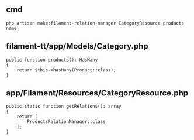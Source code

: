 ## cmd
```
php artisan make:filament-relation-manager CategoryResource products name
```
## filament-tt/app/Models/Category.php
```
public function products(): HasMany
{
    return $this->hasMany(Product::class);
}
```
## app/Filament/Resources/CategoryResource.php
```
public static function getRelations(): array
{
    return [
        ProductsRelationManager::class
    ];
}
```
